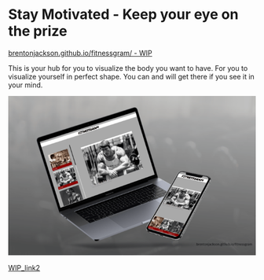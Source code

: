 # Stay Motivated - Keep your eye on the prize

[brentonjackson.github.io/fitnessgram/ - WIP](https://brentonjackson.github.io/fitnessgram/)

This is your hub for you to visualize the body you want to have.
For you to visualize yourself in perfect shape.
You can and will get there if you see it in your mind.

<img src="img/fitnessgram.png"><br>


[WIP_link2](https://musing-mclean-fefe4c.netlify.app/)
